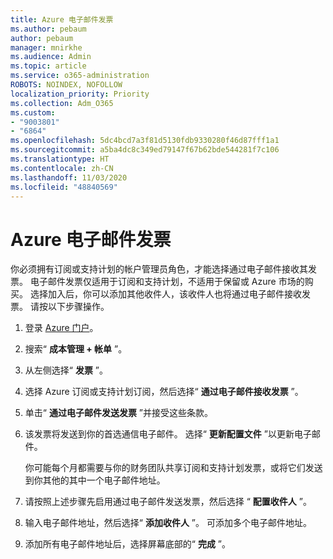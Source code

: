 ```yaml
---
title: Azure 电子邮件发票
ms.author: pebaum
author: pebaum
manager: mnirkhe
ms.audience: Admin
ms.topic: article
ms.service: o365-administration
ROBOTS: NOINDEX, NOFOLLOW
localization_priority: Priority
ms.collection: Adm_O365
ms.custom:
- "9003801"
- "6864"
ms.openlocfilehash: 5dc4bcd7a3f81d5130fdb9330280f46d87fff1a1
ms.sourcegitcommit: a5ba4dc8c349ed79147f67b62bde544281f7c106
ms.translationtype: HT
ms.contentlocale: zh-CN
ms.lasthandoff: 11/03/2020
ms.locfileid: "48840569"
---
```

# <a name="azure-email-invoicing"></a>Azure 电子邮件发票

你必须拥有订阅或支持计划的帐户管理员角色，才能选择通过电子邮件接收其发票。 电子邮件发票仅适用于订阅和支持计划，不适用于保留或 Azure 市场的购买。 选择加入后，你可以添加其他收件人，该收件人也将通过电子邮件接收发票。 请按以下步骤操作。

1. 登录 [Azure 门户](https://portal.azure.com/)。
2. 搜索“ **成本管理 + 帐单** ”。
3. 从左侧选择“ **发票** ”。
4. 选择 Azure 订阅或支持计划订阅，然后选择“ **通过电子邮件接收发票** ”。
5. 单击“ **通过电子邮件发送发票** ”并接受这些条款。
6. 该发票将发送到你的首选通信电子邮件。 选择“ **更新配置文件** ”以更新电子邮件。  

    你可能每个月都需要与你的财务团队共享订阅和支持计划发票，或将它们发送到你其他的其中一个电子邮件地址。  

7. 请按照上述步骤先启用通过电子邮件发送发票，然后选择 “ **配置收件人** ”。
8. 输入电子邮件地址，然后选择“ **添加收件人** ”。 可添加多个电子邮件地址。
9. 添加所有电子邮件地址后，选择屏幕底部的“ **完成** ”。
